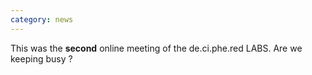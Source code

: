 ```yaml
---
category: news
---
```


This was the **second** online meeting of the de.ci.phe.red LABS. Are we keeping busy ?

